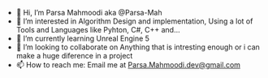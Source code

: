 - 👋 Hi, I’m Parsa Mahmoodi aka @Parsa-Mah 
- 👀 I’m interested in Algorithm Design and implementation, Using a lot of Tools and Languages like Pyhton, C#, C++ and...
- 🌱 I’m currently learning Unreal Engine 5
- 💞️ I’m looking to collaborate on Anything that is intresting enough or i can make a huge diference in a project
- 📫 How to reach me: Email me at Parsa.Mahmoodi.dev@gmail.com

<!---
Parsa-Mah/Parsa-Mah is a ✨ special ✨ repository because its `README.md` (this file) appears on your GitHub profile.
You can click the Preview link to take a look at your changes.
--->
